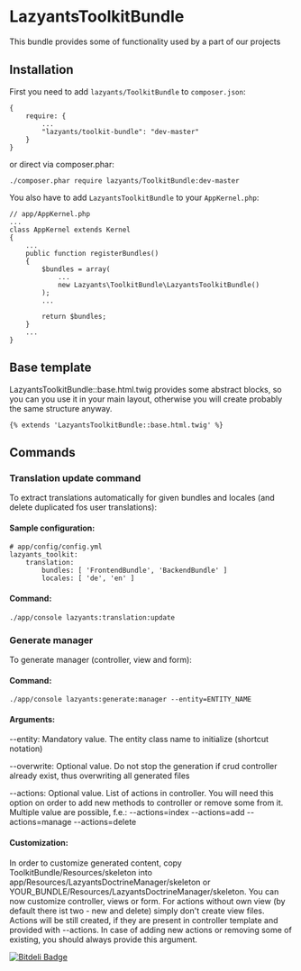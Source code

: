 LazyantsToolkitBundle
=====================

This bundle provides some of functionality used by a part of our projects

Installation
------------

First you need to add `lazyants/ToolkitBundle` to `composer.json`:

    {
        require: {
            ...
            "lazyants/toolkit-bundle": "dev-master"
        }
    }

or direct via composer.phar:

    ./composer.phar require lazyants/ToolkitBundle:dev-master

You also have to add `LazyantsToolkitBundle` to your `AppKernel.php`:

    // app/AppKernel.php
    ...
    class AppKernel extends Kernel
    {
        ...
        public function registerBundles()
        {
            $bundles = array(
                ...
                new Lazyants\ToolkitBundle\LazyantsToolkitBundle()
            );
            ...

            return $bundles;
        }
        ...
    }

Base template
-------------

LazyantsToolkitBundle::base.html.twig provides some abstract blocks, so you can you use it in your main layout,
otherwise you will create probably the same structure anyway.

    {% extends 'LazyantsToolkitBundle::base.html.twig' %}

Commands
--------

### Translation update command

To extract translations automatically for given bundles and locales (and delete duplicated fos user translations):

#### Sample configuration:

    # app/config/config.yml
    lazyants_toolkit:
        translation:
            bundles: [ 'FrontendBundle', 'BackendBundle' ]
            locales: [ 'de', 'en' ]

#### Command:

    ./app/console lazyants:translation:update

### Generate manager

To generate manager (controller, view and form):

#### Command:

    ./app/console lazyants:generate:manager --entity=ENTITY_NAME

#### Arguments:

--entity: Mandatory value. The entity class name to initialize (shortcut notation)

--overwrite: Optional value. Do not stop the generation if crud controller already exist, thus overwriting all generated files

--actions: Optional value. List of actions in controller.
You will need this option on order to add new methods to controller or remove some from it.
Multiple value are possible, f.e.: --actions=index --actions=add --actions=manage --actions=delete

#### Customization:

In order to customize generated content, copy ToolkitBundle/Resources/skeleton
into app/Resources/LazyantsDoctrineManager/skeleton or YOUR_BUNDLE/Resources/LazyantsDoctrineManager/skeleton.
You can now customize controller, views or form. For actions without own view (by default there ist two - new and delete)
simply don't create view files. Actions will be still created, if they are present in controller template and
provided with --actions. In case of adding new actions or removing some of existing, you should always provide this argument.

[![Bitdeli Badge](https://d2weczhvl823v0.cloudfront.net/lazyants/toolkitbundle/trend.png)](https://bitdeli.com/free "Bitdeli Badge")

